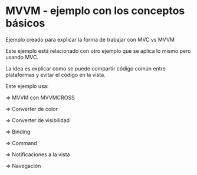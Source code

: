 # MVVM - ejemplo con los conceptos básicos

Ejemplo creado para explicar la forma de trabajar con MVC vs MVVM

Este ejemplo está relacionado con otro ejemplo que se aplica lo mismo pero usando MVC.

La idea es explicar como se puede compartir código común entre plataformas y evitar el código en la vista.

Este ejemplo usa:

=> MVVM con MVVMCROSS

=> Converter de color

=> Converter de visibilidad

=> Binding

=> Command

=> Notificaciones a la vista

=> Navegación
